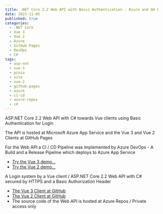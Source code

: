 ```yaml
---
title: .NET Core 2.2 Web API with Basic Authentication - Azure and GH Pages 
date: 2023-11-05
published: true
categories:
  - .NET Core
  - Vue 3
  - Vue 2
  - Azure
  - GitHub Pages
  - DevOps
  - C#  
tags:
  - asp-net
  - vue-3
  - pinia
  - vite
  - vue-2
  - github-pages
  - azure
  - ci-cd
  - azure-repos
  - c#
---
```



ASP.NET Core 2.2 Web API with C# towards Vue clients using Basic Authentication for Login

The API is hosted at Microsoft Azure App Service and the Vue 3 and Vue 2 Clients at GitHub Pages 

For the Web API a CI / CD Pipeline was implemented by Azure DevOps - A Build and a Release Pipeline which deploys to Azure App Service

<ul>
<li>
<a href="https://persteenolsen.github.io/vue-3-basic-auth-gh-pages-client/" target="_blank" title="Basic Authentication by Vue 3">Try the Vue 3 demo...</a>
</li>
<li>
<a href="https://persteenolsen.github.io/vue-basic-auth-gh-pages-client/" target="_blank" title="Basic Authentication by Vue 2">Try the Vue 2 demo...</a>
</li>
</ul>

<p>A Login system by a Vue client / ASP.NET Core 2.2 Web API with C# secured by HTTPS and a Basic Authorization Header</p>

<ul>

<li><a href="https://github.com/persteenolsen/vue-3-basic-auth-gh-pages-client" target="_blank">The Vue 3 Client at GitHub</a></li>
<li><a href="https://github.com/persteenolsen/vue-basic-auth-gh-pages-client" target="_blank">The Vue 2 Client at GitHub</a></li>
<li>The source code of the Web API is hosted at Azure Repos / Private access only</li>
</ul>
